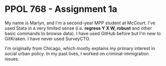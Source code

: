 # PPOL 768 - Assignment 1a

My name is Marlyn, and I'm a second-year MPP student at McCourt. I've used Stata in a very limited sense (i.e. **regress Y X W, robust** and other basic commands to browse data). I have used GitHub before but I'm new to GitKraken. I have never used SurveyCTO.

I'm originally from Chicago, which mostly explains my primary interest in social urban policy. In my past lives, I worked on criminal-immigration issues. 
